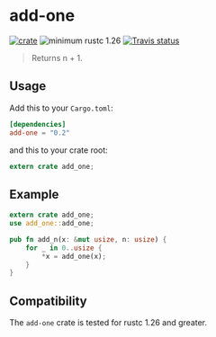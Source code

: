 # add-one

[![crate](https://img.shields.io/badge/crates.io-0.2.0-orange.svg)](https://crates.io/crates/add-one)
![minimum rustc 1.26](https://img.shields.io/badge/rustc-%2B1.26-red.svg)
[![Travis status](https://travis-ci.org/02sh/add-one.svg?branch=master)](https://travis-ci.org/02sh/add-one)


> Returns n + 1.

## Usage

Add this to your `Cargo.toml`:

```toml
[dependencies]
add-one = "0.2"
```

and this to your crate root:

```rust
extern crate add_one;
```

## Example

```rust
extern crate add_one;
use add_one::add_one;

pub fn add_n(x: &mut usize, n: usize) {
    for _ in 0..usize {
        *x = add_one(x);
    }
}
```

## Compatibility

The `add-one` crate is tested for rustc 1.26 and greater.
